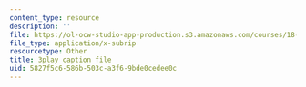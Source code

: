 ```yaml
---
content_type: resource
description: ''
file: https://ol-ocw-studio-app-production.s3.amazonaws.com/courses/18-06sc-linear-algebra-fall-2011/5827f5c6586b503ca3f69bde0cedee0c_Go2aLo7ZOlU.srt
file_type: application/x-subrip
resourcetype: Other
title: 3play caption file
uid: 5827f5c6-586b-503c-a3f6-9bde0cedee0c
---
```

